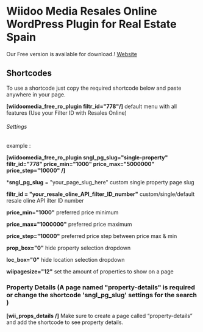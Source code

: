 # Wiidoo Media Resales Online WordPress Plugin for Real Estate Spain
Our Free version is available for download.!
[Website](https://wordpresspluginresalesonline.com/free-version-of-plugin-v6/)
## Shortcodes
To use a shortcode just copy the required shortcode below and paste anywhere in your page.

**[wiidoomedia_free_ro_plugin filtr_id="778"/]** default menu with all features (Use your Filter ID with Resales Online)
###### Settings

example :

**[wiidoomedia_free_ro_plugin sngl_pg_slug="single-property" filtr_id="778" price_min="1000" price_max="5000000" price_step="10000" /]** 

***sngl_pg_slug** = "your_page_slug_here" custom single property page slug

**filtr_id = "your_resale_oline_API_filter_ID_number"** custom/single/default resale oline API ilter ID number

**price_min="1000"** preferred price minimum

**price_max="1000000"** preferred price maximum

**price_step="10000"** preferred price step between price max & min

**prop_box="0"** hide property selection dropdown

**loc_box="0"** hide location selection dropdown

**wiipagesize="12"** set the amount of properties to show on a page



### Property Details (A page named "property-details" is required or change the shortcode 'sngl_pg_slug' settings for the search )
**[wii_props_details /]**
Make sure to create a page called “property-details” and add the shortcode to see property details.
